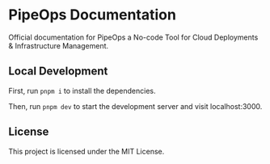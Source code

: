 # PipeOps Documentation

Official documentation for PipeOps a No-code Tool for Cloud Deployments & Infrastructure Management.

## Local Development

First, run `pnpm i` to install the dependencies.

Then, run `pnpm dev` to start the development server and visit localhost:3000.

## License

This project is licensed under the MIT License.
